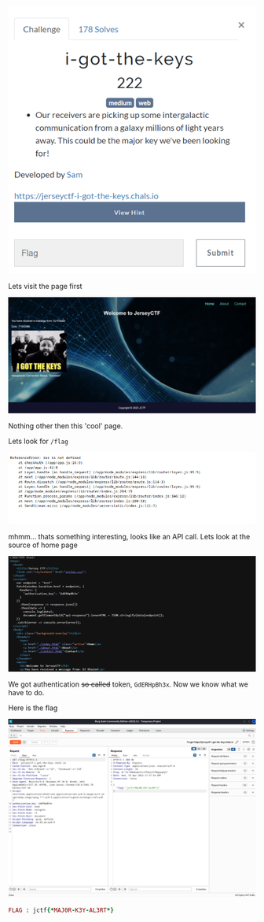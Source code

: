 ![](../Images/Pasted%20image%2020230419185829.png)

Lets visit the page first

![](../Images/Pasted%20image%2020230419185905.png)

Nothing other then this 'cool' page.

Lets look for `/flag`

![](../Images/Pasted%20image%2020230419190002.png)

mhmm... thats something interesting, looks like an API call.
Lets look at the source of home page

![](../Images/Pasted%20image%2020230419190138.png)

We got authentication ~~so called~~ token, `GdERHpBh3x`.
Now we know what we have to do.

Here is the flag

![](../Images/Pasted%20image%2020230419190254.png)

```ruby
FLAG : jctf{*MAJ0R-K3Y-AL3RT*}
```